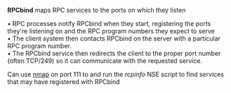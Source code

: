 
**RPCbind** maps RPC services to the ports on which they listen  
  
• RPC processes notify RPCbind when they start, registering the ports they're listening on and the RPC program numbers they expect to serve  
• The client system then contacts RPCbind on the server with a particular RPC program number.  
• The RPCbind service then redirects the client to the proper port number (often TCP/249) so it can communicate with the requested service.  
  
Can use [nmap](nmap.md) on port 111 to and run the _rcpinfo_ NSE script to find services that may have registered with RPCbind